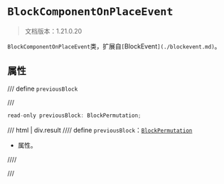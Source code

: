 # `BlockComponentOnPlaceEvent`

> 文档版本：1.21.0.20

`BlockComponentOnPlaceEvent`类，扩展自`[`BlockEvent`](./blockevent.md)`。

## 属性

/// define
`previousBlock`


///

```js
read-only previousBlock: BlockPermutation;
```

/// html | div.result
//// define
`previousBlock`：[`BlockPermutation`](./blockpermutation.md)

- 属性。


////

///

